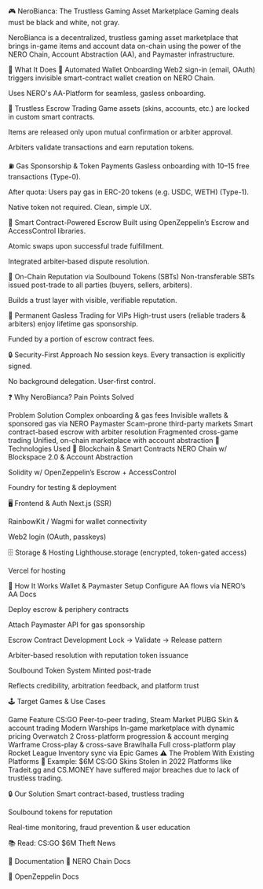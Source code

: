 🎮 NeroBianca: The Trustless Gaming Asset Marketplace
Gaming deals must be black and white, not gray.

NeroBianca is a decentralized, trustless gaming asset marketplace that brings in-game items and account data on-chain using the power of the NERO Chain, Account Abstraction (AA), and Paymaster infrastructure.

🚀 What It Does
🔐 Automated Wallet Onboarding
Web2 sign-in (email, OAuth) triggers invisible smart-contract wallet creation on NERO Chain.

Uses NERO's AA-Platform for seamless, gasless onboarding.

🤝 Trustless Escrow Trading
Game assets (skins, accounts, etc.) are locked in custom smart contracts.

Items are released only upon mutual confirmation or arbiter approval.

Arbiters validate transactions and earn reputation tokens.

⛽ Gas Sponsorship & Token Payments
Gasless onboarding with 10–15 free transactions (Type-0).

After quota: Users pay gas in ERC-20 tokens (e.g. USDC, WETH) (Type-1).

Native token not required. Clean, simple UX.

📜 Smart Contract-Powered Escrow
Built using OpenZeppelin’s Escrow and AccessControl libraries.

Atomic swaps upon successful trade fulfillment.

Integrated arbiter-based dispute resolution.

🏅 On-Chain Reputation via Soulbound Tokens (SBTs)
Non-transferable SBTs issued post-trade to all parties (buyers, sellers, arbiters).

Builds a trust layer with visible, verifiable reputation.

🌟 Permanent Gasless Trading for VIPs
High-trust users (reliable traders & arbiters) enjoy lifetime gas sponsorship.

Funded by a portion of escrow contract fees.

🔒 Security-First Approach
No session keys. Every transaction is explicitly signed.

No background delegation. User-first control.

❓ Why NeroBianca?
Pain Points Solved

Problem	Solution
Complex onboarding & gas fees	Invisible wallets & sponsored gas via NERO Paymaster
Scam-prone third-party markets	Smart contract-based escrow with arbiter resolution
Fragmented cross-game trading	Unified, on-chain marketplace with account abstraction
🧱 Technologies Used
🔗 Blockchain & Smart Contracts
NERO Chain w/ Blockspace 2.0 & Account Abstraction

Solidity w/ OpenZeppelin’s Escrow + AccessControl

Foundry for testing & deployment

🖥️ Frontend & Auth
Next.js (SSR)

RainbowKit / Wagmi for wallet connectivity

Web2 login (OAuth, passkeys)

🗄️ Storage & Hosting
Lighthouse.storage (encrypted, token-gated access)

Vercel for hosting

🧩 How It Works
Wallet & Paymaster Setup
Configure AA flows via NERO’s AA Docs

Deploy escrow & periphery contracts

Attach Paymaster API for gas sponsorship

Escrow Contract Development
Lock → Validate → Release pattern

Arbiter-based resolution with reputation token issuance

Soulbound Token System
Minted post-trade

Reflects credibility, arbitration feedback, and platform trust

🕹️ Target Games & Use Cases

Game	Feature
CS:GO	Peer-to-peer trading, Steam Market
PUBG	Skin & account trading
Modern Warships	In-game marketplace with dynamic pricing
Overwatch 2	Cross-platform progression & account merging
Warframe	Cross-play & cross-save
Brawlhalla	Full cross-platform play
Rocket League	Inventory sync via Epic Games
⚠️ The Problem With Existing Platforms
🚨 Example: $6M CS:GO Skins Stolen in 2022
Platforms like Tradeit.gg and CS.MONEY have suffered major breaches due to lack of trustless trading.

🔒 Our Solution
Smart contract-based, trustless trading

Soulbound tokens for reputation

Real-time monitoring, fraud prevention & user education

📚 Read: CS:GO $6M Theft News

📄 Documentation
🔗 NERO Chain Docs

📘 OpenZeppelin Docs
